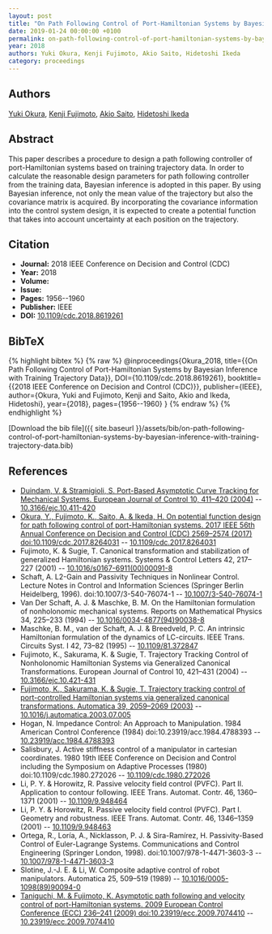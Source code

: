 ```yaml
---
layout: post
title: "On Path Following Control of Port-Hamiltonian Systems by Bayesian Inference with Training Trajectory Data"
date: 2019-01-24 00:00:00 +0100
permalink: on-path-following-control-of-port-hamiltonian-systems-by-bayesian-inference-with-training-trajectory-data
year: 2018
authors: Yuki Okura, Kenji Fujimoto, Akio Saito, Hidetoshi Ikeda
category: proceedings
---
```

 
## Authors
[Yuki Okura](authors/yuki-okura), [Kenji Fujimoto](authors/kenji-fujimoto), [Akio Saito](authors/akio-saito), [Hidetoshi Ikeda](authors/hidetoshi-ikeda)
 
## Abstract
This paper describes a procedure to design a path following controller of port-Hamiltonian systems based on training trajectory data. In order to calculate the reasonable design parameters for path following controller from the training data, Bayesian inference is adopted in this paper. By using Bayesian inference, not only the mean value of the trajectory but also the covariance matrix is acquired. By incorporating the covariance information into the control system design, it is expected to create a potential function that takes into account uncertainty at each position on the trajectory.
 
## Citation
- **Journal:** 2018 IEEE Conference on Decision and Control (CDC)
- **Year:** 2018
- **Volume:** 
- **Issue:** 
- **Pages:** 1956--1960
- **Publisher:** IEEE
- **DOI:** [10.1109/cdc.2018.8619261](https://doi.org/10.1109/cdc.2018.8619261)
 
## BibTeX
{% highlight bibtex %}
{% raw %}
@inproceedings{Okura_2018,
  title={{On Path Following Control of Port-Hamiltonian Systems by Bayesian Inference with Training Trajectory Data}},
  DOI={10.1109/cdc.2018.8619261},
  booktitle={{2018 IEEE Conference on Decision and Control (CDC)}},
  publisher={IEEE},
  author={Okura, Yuki and Fujimoto, Kenji and Saito, Akio and Ikeda, Hidetoshi},
  year={2018},
  pages={1956--1960}
}
{% endraw %}
{% endhighlight %}
 
[Download the bib file]({{ site.baseurl }}/assets/bib/on-path-following-control-of-port-hamiltonian-systems-by-bayesian-inference-with-training-trajectory-data.bib)
 
## References
- [Duindam, V. & Stramigioli, S. Port-Based Asymptotic Curve Tracking for Mechanical Systems. European Journal of Control 10, 411–420 (2004)](port-based-asymptotic-curve-tracking-for-mechanical-systems) -- [10.3166/ejc.10.411-420](https://doi.org/10.3166/ejc.10.411-420)
- [Okura, Y., Fujimoto, K., Saito, A. & Ikeda, H. On potential function design for path following control of port-Hamiltonian systems. 2017 IEEE 56th Annual Conference on Decision and Control (CDC) 2569–2574 (2017) doi:10.1109/cdc.2017.8264031](on-potential-function-design-for-path-following-control-of-port-hamiltonian-systems) -- [10.1109/cdc.2017.8264031](https://doi.org/10.1109/cdc.2017.8264031)
- Fujimoto, K. & Sugie, T. Canonical transformation and stabilization of generalized Hamiltonian systems. Systems &amp; Control Letters 42, 217–227 (2001) -- [10.1016/s0167-6911(00)00091-8](https://doi.org/10.1016/s0167-6911(00)00091-8)
- Schaft, A. L2-Gain and Passivity Techniques in Nonlinear Control. Lecture Notes in Control and Information Sciences (Springer Berlin Heidelberg, 1996). doi:10.1007/3-540-76074-1 -- [10.1007/3-540-76074-1](https://doi.org/10.1007/3-540-76074-1)
- Van Der Schaft, A. J. & Maschke, B. M. On the Hamiltonian formulation of nonholonomic mechanical systems. Reports on Mathematical Physics 34, 225–233 (1994) -- [10.1016/0034-4877(94)90038-8](https://doi.org/10.1016/0034-4877(94)90038-8)
- Maschke, B. M., van der Schaft, A. J. & Breedveld, P. C. An intrinsic Hamiltonian formulation of the dynamics of LC-circuits. IEEE Trans. Circuits Syst. I 42, 73–82 (1995) -- [10.1109/81.372847](https://doi.org/10.1109/81.372847)
- Fujimoto, K., Sakurama, K. & Sugie, T. Trajectory Tracking Control of Nonholonomic Hamiltonian Systems via Generalized Canonical Transformations. European Journal of Control 10, 421–431 (2004) -- [10.3166/ejc.10.421-431](https://doi.org/10.3166/ejc.10.421-431)
- [Fujimoto, K., Sakurama, K. & Sugie, T. Trajectory tracking control of port-controlled Hamiltonian systems via generalized canonical transformations. Automatica 39, 2059–2069 (2003)](trajectory-tracking-control-of-port-controlled-hamiltonian-systems-via-generalized-canonical-transformations) -- [10.1016/j.automatica.2003.07.005](https://doi.org/10.1016/j.automatica.2003.07.005)
- Hogan, N. Impedance Control: An Approach to Manipulation. 1984 American Control Conference (1984) doi:10.23919/acc.1984.4788393 -- [10.23919/acc.1984.4788393](https://doi.org/10.23919/acc.1984.4788393)
- Salisbury, J. Active stiffness control of a manipulator in cartesian coordinates. 1980 19th IEEE Conference on Decision and Control including the Symposium on Adaptive Processes (1980) doi:10.1109/cdc.1980.272026 -- [10.1109/cdc.1980.272026](https://doi.org/10.1109/cdc.1980.272026)
- Li, P. Y. & Horowitz, R. Passive velocity field control (PVFC). Part II. Application to contour following. IEEE Trans. Automat. Contr. 46, 1360–1371 (2001) -- [10.1109/9.948464](https://doi.org/10.1109/9.948464)
- Li, P. Y. & Horowitz, R. Passive velocity field control (PVFC). Part I. Geometry and robustness. IEEE Trans. Automat. Contr. 46, 1346–1359 (2001) -- [10.1109/9.948463](https://doi.org/10.1109/9.948463)
- Ortega, R., Loría, A., Nicklasson, P. J. & Sira-Ramírez, H. Passivity-Based Control of Euler-Lagrange Systems. Communications and Control Engineering (Springer London, 1998). doi:10.1007/978-1-4471-3603-3 -- [10.1007/978-1-4471-3603-3](https://doi.org/10.1007/978-1-4471-3603-3)
- Slotine, J.-J. E. & Li, W. Composite adaptive control of robot manipulators. Automatica 25, 509–519 (1989) -- [10.1016/0005-1098(89)90094-0](https://doi.org/10.1016/0005-1098(89)90094-0)
- [Taniguchi, M. & Fujimoto, K. Asymptotic path following and velocity control of port-Hamiltonian systems. 2009 European Control Conference (ECC) 236–241 (2009) doi:10.23919/ecc.2009.7074410](asymptotic-path-following-and-velocity-control-of-port-hamiltonian-systems) -- [10.23919/ecc.2009.7074410](https://doi.org/10.23919/ecc.2009.7074410)

